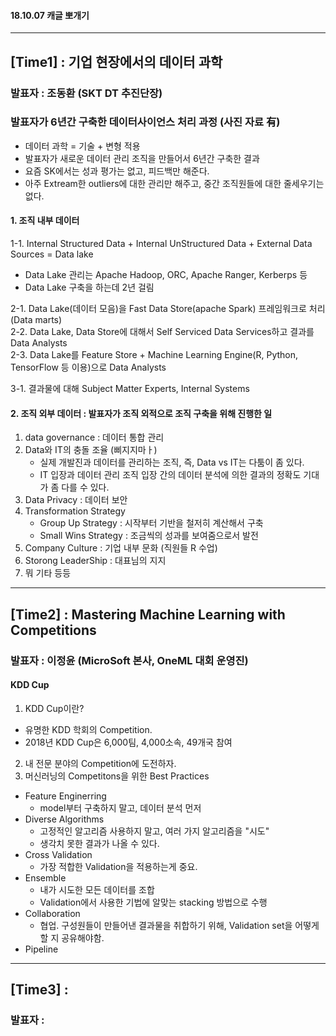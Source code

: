#### 18.10.07 캐글 뽀개기

<hr>

## [Time1] : 기업 현장에서의 데이터 과학
### 발표자 : 조동환 (SKT DT 추진단장)
### 발표자가 6년간 구축한 데이터사이언스 처리 과정 (사진 자료 有)
* 데이터 과학 = 기술 + 변형 적용 <br>
* 발표자가 새로운 데이터 관리 조직을 만들어서 6년간 구축한 결과
* 요즘 SK에서는 성과 평가는 없고, 피드백만 해준다.
* 아주 Extream한 outliers에 대한 관리만 해주고, 중간 조직원들에 대한 줄세우기는 없다.

#### 1. 조직 내부 데이터 
1-1. Internal Structured Data + Internal UnStructured Data + External Data Sources = Data lake <br>
  * Data Lake 관리는 Apache Hadoop, ORC, Apache Ranger, Kerberps 등
  * Data Lake 구축을 하는데 2년 걸림

2-1. Data Lake(데이터 모음)을 Fast Data Store(apache Spark) 프레임워크로 처리(Data marts) <br>
2-2. Data Lake, Data Store에 대해서 Self Serviced Data Services하고 결과를 Data Analysts <br>
2-3. Data Lake를 Feature Store + Machine Learning Engine(R, Python, TensorFlow 등 이용)으로 Data Analysts

3-1. 결과물에 대해 Subject Matter Experts, Internal Systems

#### 2. 조직 외부 데이터 : 발표자가 조직 외적으로 조직 구축을 위해 진행한 일
1. data governance : 데이터 통합 관리
2. Data와 IT의 충돌 조율 (삐지지마ㅏ) <br>
    * 실제 개발진과 데이터를 관리하는 조직, 즉, Data vs IT는 다툼이 좀 있다.
    * IT 입장과 데이터 관리 조직 입장 간의 데이터 분석에 의한 결과의 정확도 기대가 좀 다를 수 있다.
3. Data Privacy : 데이터 보안
4. Transformation Strategy <br>
    * Group Up Strategy : 시작부터 기반을 철저히 계산해서 구축
    * Small Wins Strategy : 조금씩의 성과를 보여줌으로서 발전
5. Company Culture : 기업 내부 문화 (직원들 R 수업)
6. Storong LeaderShip : 대표님의 지지
7. 뭐 기타 등등

<hr>

## [Time2] : Mastering Machine Learning with Competitions
### 발표자 : 이정윤 (MicroSoft 본사, OneML 대회 운영진)

#### KDD Cup
1. KDD Cup이란?
  * 유명한 KDD 학회의 Competition. 
  * 2018년 KDD Cup은 6,000팀, 4,000소속, 49개국 참여
2. 내 전문 분야의 Competition에 도전하자.
3. 머신러닝의 Competitons을 위한 Best Practices
  * Feature Enginerring
    + model부터 구축하지 말고, 데이터 분석 먼저
  * Diverse Algorithms
    + 고정적인 알고리즘 사용하지 말고, 여러 가지 알고리즘을 "시도"
    + 생각치 못한 결과가 나올 수 있다.
  * Cross Validation
    + 가장 적합한 Validation을 적용하는게 중요.
  * Ensemble
    + 내가 시도한 모든 데이터를 조합
    + Validation에서 사용한 기법에 알맞는 stacking 방법으로 수행
  * Collaboration
    + 협업. 구성원들이 만들어낸 결과물을 취합하기 위해, Validation set을 어떻게 할 지 공유해야함.
  * Pipeline

<hr>

## [Time3] : 
### 발표자 : 

#### 
